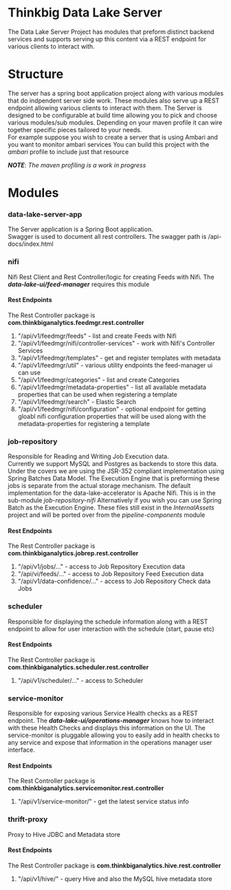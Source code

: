 Thinkbig Data Lake Server
=========
The Data Lake Server Project has modules that preform distinct backend services and supports serving up this content via a REST endpoint for various clients to interact with.
 
Structure
=========
The server has a spring boot application project along with various modules that do indpendent server side work.
These modules also serve up a REST endpoint allowing various clients to interact with them.
The Server is designed to be configurable at build time allowing you to pick and choose various modules/sub modules. 
Depending on your maven profile it can wire together specific pieces tailored to your needs.  
For example suppose you wish to create a server that is using Ambari and you want to monitor ambari services
You can build this project with the *ambari* profile to include just that resource

***NOTE***: *The maven profiling is a work in progress*

  
Modules
=========

### data-lake-server-app
The Server application is a Spring Boot application.    
Swagger is used to document all rest controllers.  The swagger path is /api-docs/index.html

### nifi
Nifi Rest Client and Rest Controller/logic for creating Feeds with Nifi.  The ***data-lake-ui/feed-manager*** requires this module

#### Rest Endpoints
The Rest Controller package is **com.thinkbiganalytics.feedmgr.rest.controller**

1. "/api/v1/feedmgr/feeds" - list and create Feeds with Nifi
2. "/api/v1/feedmgr/nifi/controller-services" - work with Nifi's Controller Services
3. "/api/v1/feedmgr/templates" - get and register templates with metadata 
4. "/api/v1/feedmgr/util" - various utility endpoints the feed-manager ui can use
5. "/api/v1/feedmgr/categories" - list and create Categories
6. "/api/v1/feedmgr/metadata-properties" - list all available metadata properties that can be used when registering a template
7. "/api/v1/feedmgr/search" - Elastic Search
8. "/api/v1/feedmgr/nifi/configuration" - optional endpoint for getting gloabl nifi configuration properties that will be used along with the metadata-properties for registering a template

### job-repository
Responsible for Reading and Writing Job Execution data.  
Currently we support MySQL and Postgres as backends to store this data.  Under the covers we are using the JSR-352 compliant implementation using Spring Batches Data Model.
The Execution Engine that is preforming these jobs is separate from the actual storage mechanism.  The default implementation for the data-lake-accelerator is Apache Nifi.  This is in the sub-module *job-repository-nifi*
Alternatively if you wish you can use Spring Batch as the Execution Engine.  These files still exist in the *InternalAssets* project and will be ported over from the *pipeline-components* module  

#### Rest Endpoints
The Rest Controller package is **com.thinkbiganalytics.jobrep.rest.controller**

1. "/api/v1/jobs/..." - access to Job Repository Execution data
2. "/api/vi/feeds/..." - access to Job Repository Feed Execution data
3. "/api/v1/data-confidence/..." - access to Job Repository Check data Jobs

### scheduler
Responsible for displaying the schedule information along with a REST endpoint to allow for user interaction with the schedule (start, pause etc)  

#### Rest Endpoints
The Rest Controller package is **com.thinkbiganalytics.scheduler.rest.controller**

1. "/api/v1/scheduler/..." - access to Scheduler 

### service-monitor
Responsible for exposing various Service Health checks as a REST endpoint.  The ***data-lake-ui/operations-manager*** knows how to interact with these Health Checks and displays this information on the UI.
The service-monitor is pluggable allowing you to easily add in health checks to any service and expose that information in the operations manager user interface.  

#### Rest Endpoints
The Rest Controller package is **com.thinkbiganalytics.servicemonitor.rest.controller**

1. "/api/v1/service-monitor/" - get the latest service status info

### thrift-proxy
Proxy to Hive JDBC and Metadata store

#### Rest Endpoints
The Rest Controller package is **com.thinkbiganalytics.hive.rest.controller**

1. "/api/v1/hive/" - query Hive and also the MySQL hive metadata store